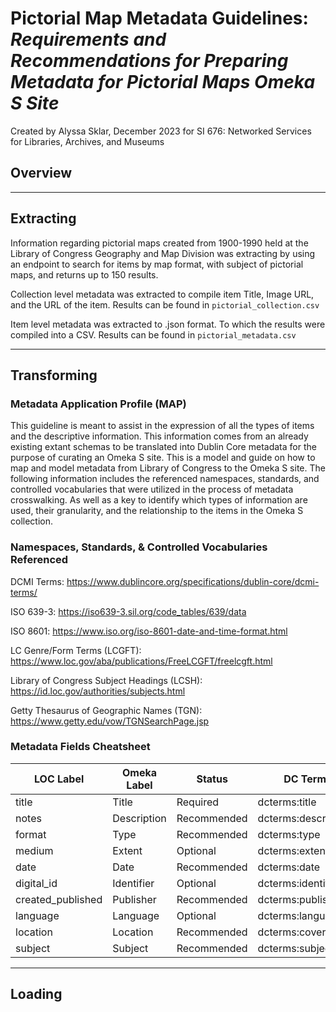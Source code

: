 # Pictorial Map Metadata Guidelines: *Requirements and Recommendations for Preparing Metadata for Pictorial Maps Omeka S Site*
Created by Alyssa Sklar, December 2023 for SI 676: Networked Services for Libraries, Archives, and Museums

## Overview

---
## Extracting

Information regarding pictorial maps created from 1900-1990 held at the Library of Congress Geography and Map Division was extracting by using an endpoint to search for items by map format, with subject of pictorial maps, and returns up to 150 results.

Collection level metadata was extracted to compile item Title, Image URL, and the URL of the item. Results can be found in `pictorial_collection.csv `

Item level metadata was extracted to .json format. To which the results were compiled into a CSV.  Results can be found in `pictorial_metadata.csv`

---
## Transforming
### Metadata Application Profile (MAP)

This guideline is meant to assist in the expression of all the types of items and the descriptive
information. This information comes from an already existing extant schemas
to be translated into Dublin Core metadata for the purpose of curating an Omeka S site. This is
a model and guide on how to map and model metadata from Library of Congress to the Omeka
S site. The following information includes the referenced namespaces, standards, and
controlled vocabularies that were utilized in the process of metadata crosswalking. As well as a
key to identify which types of information are used, their granularity, and the relationship to the
items in the Omeka S collection.

### Namespaces, Standards, & Controlled Vocabularies Referenced

DCMI Terms: https://www.dublincore.org/specifications/dublin-core/dcmi-terms/

ISO 639-3: https://iso639-3.sil.org/code_tables/639/data

ISO 8601: https://www.iso.org/iso-8601-date-and-time-format.html

LC Genre/Form Terms (LCGFT): https://www.loc.gov/aba/publications/FreeLCGFT/freelcgft.html

Library of Congress Subject Headings (LCSH): https://id.loc.gov/authorities/subjects.html

Getty Thesaurus of Geographic Names (TGN): https://www.getty.edu/vow/TGNSearchPage.jsp

### Metadata Fields Cheatsheet

| LOC Label  | Omeka Label | Status  | DC Term |
| -----------| -----------| ---------| ------ |
|    title   |   Title    | Required | dcterms:title |
|    notes   | Description | Recommended | dcterms:description |
|    format  | Type | Recommended | dcterms:type |
|   medium   | Extent | Optional | dcterms:extent |
|    date    | Date | Recommended | dcterms:date |
| digital_id | Identifier | Optional | dcterms:identifier |
| created_published  | Publisher | Recommended | dcterms:publisher |
| language  | Language | Optional | dcterms:language |
| location | Location | Recommended |dcterms:coverage |
|  subject  | Subject | Recommended | dcterms:subject |
---
## Loading

###

